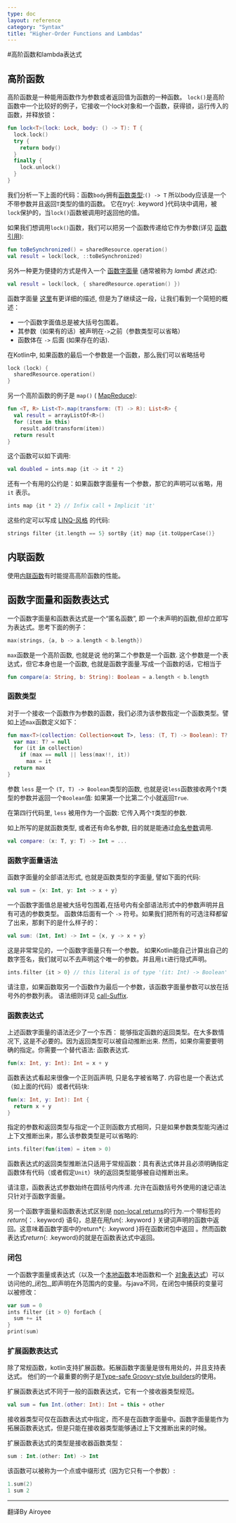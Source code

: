 ```yaml
---
type: doc
layout: reference
category: "Syntax"
title: "Higher-Order Functions and Lambdas"
---
```


#高阶函数和lambda表达式

## 高阶函数

高阶函数是一种能用函数作为参数或者返回值为函数的一种函数。
`lock()`是高阶函数中一个比较好的例子，它接收一个lock对象和一个函数，获得锁，运行传入的函数，并释放锁：

```kotlin
fun lock<T>(lock: Lock, body: () -> T): T {
  lock.lock()
  try {
    return body()
  }
  finally {
    lock.unlock()
  }
}
```

我们分析一下上面的代码：函数`body`拥有[函数类型](#function-types):`() -> T`
所以body应该是一个不带参数并且返回`T`类型的值的函数。
它在*try*{: .keyword }代码块中调用，被`lock`保护的，当`lock()`函数被调用时返回他的值。


如果我们想调用`lock()`函数，我们可以把另一个函数传递给它作为参数(详见 [函数引用](reflection.html#function-references)):

``` kotlin
fun toBeSynchronized() = sharedResource.operation()
val result = lock(lock, ::toBeSynchronized)
```


另外一种更为便捷的方式是传入一个 [函数字面量](#function-literals-and-function-expressions) (通常被称为 _lambd 表达式_):

``` kotlin
val result = lock(lock, { sharedResource.operation() })
```

函数字面量 [这里](#function-literals-and-function-expressions)有更详细的描述, 但是为了继续这一段，让我们看到一个简短的概述：

* 一个函数字面值总是被大括号包围着。
* 其参数（如果有的话）被声明在`->`之前（参数类型可以省略）
* 函数体在 `->` 后面 (如果存在的话).

在Kotlin中, 如果函数的最后一个参数是一个函数，那么我们可以省略括号

``` kotlin
lock (lock) {
  sharedResource.operation()
}
```

另一个高阶函数的例子是 `map()` ( [MapReduce](http://en.wikipedia.org/wiki/MapReduce)):

```kotlin
fun <T, R> List<T>.map(transform: (T) -> R): List<R> {
  val result = arrayListOf<R>()
  for (item in this)
    result.add(transform(item))
  return result
}
```

这个函数可以如下调用:

```kotlin
val doubled = ints.map {it -> it * 2}
```

还有一个有用的公约是：如果函数字面量有一个参数，那它的声明可以省略，用 `it` 表示。

``` kotlin
ints map {it * 2} // Infix call + Implicit 'it'
```

这些约定可以写成 [LINQ-风格](http://msdn.microsoft.com/en-us/library/bb308959.aspx) 的代码:

``` kotlin
strings filter {it.length == 5} sortBy {it} map {it.toUpperCase()}
```

## 内联函数

使用[内联函数](inline-functions.html)有时能提高高阶函数的性能。

## 函数字面量和函数表达式

一个函数字面量和函数表达式是一个“匿名函数”, 即 一个未声明的函数,但却立即写为表达式。思考下面的例子：

``` kotlin
max(strings, {a, b -> a.length < b.length})
```

`max`函数是一个高阶函数, 也就是说 他的第二个参数是一个函数.
这个参数是一个表达式，但它本身也是一个函数, 也就是函数字面量.写成一个函数的话，它相当于

``` kotlin
fun compare(a: String, b: String): Boolean = a.length < b.length
```

### 函数类型

对于一个接收一个函数作为参数的函数，我们必须为该参数指定一个函数类型。譬如上述`max`函数定义如下：

``` kotlin
fun max<T>(collection: Collection<out T>, less: (T, T) -> Boolean): T? {
  var max: T? = null
  for (it in collection)
    if (max == null || less(max!!, it))
      max = it
  return max
}
```

参数 `less` 是一个 `(T, T) -> Boolean`类型的函数, 也就是说`less`函数接收两个`T`类型的参数并返回一个`Boolean`值:
如果第一个比第二个小就返回`True`.

在第四行代码里, `less` 被用作为一个函数: 它传入两个`T`类型的参数.

如上所写的是就函数类型, 或者还有命名参数, 目的就是能通过[命名参数](functions.html#named-arguments)调用.

``` kotlin
val compare: (x: T, y: T) -> Int = ...
```

### 函数字面量语法

函数字面量的全部语法形式, 也就是函数类型的字面量, 譬如下面的代码:

``` kotlin
val sum = {x: Int, y: Int -> x + y}
```

一个函数字面值总是被大括号包围着,在括号内有全部语法形式中的参数声明并且有可选的参数类型。
函数体后面有一个 `->` 符号。如果我们把所有的可选注释都留了出来，那剩下的是什么样子的：

``` kotlin
val sum: (Int, Int) -> Int = {x, y -> x + y}
```

这是非常常见的，一个函数字面量只有一个参数。
如果Kotlin能自己计算出自己的数字签名，我们就可以不去声明这个唯一的参数。并且用`it`进行隐式声明。

``` kotlin
ints.filter {it > 0} // this literal is of type '(it: Int) -> Boolean'
```

请注意，如果函数取另一个函数作为最后一个参数，该函数字面量参数可以放在括号外的参数列表。
语法细则详见 [call-Suffix](grammar.html#call-suffix).

### 函数表达式

上述函数字面量的语法还少了一个东西： 能够指定函数的返回类型。在大多数情况下, 这是不必要的。因为返回类型可以被自动推断出来. 然而，如果你需要要明确的指定。你需要一个替代语法:
函数表达式.

``` kotlin
fun(x: Int, y: Int): Int = x + y
```

函数表达式看起来很像一个正则函声明, 只是名字被省略了. 内容也是一个表达式（如上面的代码）或者代码块:

``` kotlin
fun(x: Int, y: Int): Int {
  return x + y
}
```

指定的参数和返回类型与指定一个正则函数方式相同，只是如果参数类型能沟通过上下文推断出来，那么该参数类型是可以省略的:

``` kotlin
ints.filter(fun(item) = item > 0)
```

函数表达式的返回类型推断法只适用于常规函数：具有表达式体并且必须明确指定函数体有代码（或者假定`Unit`）块的返回类型能够被自动推断出来。

请注意，函数表达式参数始终在圆括号内传递. 允许在函数括号外使用的速记语法只针对于函数字面量。 

另一个函数字面量和函数表达式区别是  [non-local    returns](inline-functions.html#non-local-returns)的行为.一个带标签的*return*{：. keyword} 语句，总是在用*fun*{: .keyword } 关键词声明的函数中返回。这意味着函数字面中的return*{: .keyword }将在函数闭包中返回 。然而函数表达式*return*{: .keyword}的就是在函数表达式中返回。

### 闭包

一个函数字面量或表达式（以及一个[本地函数](functions.html#local-functions)本地函数和一个 [对象表达式](object-declarations.html#object-expressions)）可以访问他的_闭包_,即声明在外范围内的变量。与java不同，在闭包中捕获的变量可以被修改：

``` kotlin
var sum = 0
ints filter {it > 0} forEach {
  sum += it
}
print(sum)
```

### 扩展函数表达式

除了常规函数，kotlin支持扩展函数。拓展函数字面量是很有用处的，并且支持表达式。
他们的一个最重要的例子是[Type-safe Groovy-style builders](type-safe-builders.html)的使用。

扩展函数表达式不同于一般的函数表达式，它有一个接收器类型规范。

``` kotlin
val sum = fun Int.(other: Int): Int = this + other
```

接收器类型可仅在函数表达式中指定，而不是在函数字面量中。函数字面量能作为拓展函数表达式，但是只能在接收器类型能够通过上下文推断出来的时候。

扩展函数表达式的类型是接收器函数类型：

``` kotlin
sum : Int.(other: Int) -> Int
```

该函数可以被称为一个点或中缀形式（因为它只有一个参数）:

``` kotlin
1.sum(2)
1 sum 2
```

---

翻译By Airoyee





